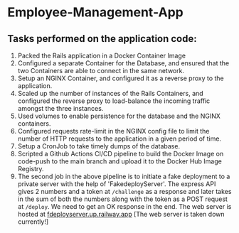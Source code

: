 <h1> Employee-Management-App </h1>

<h2> Tasks performed on the application code: </h2>

1. Packed the Rails application in a Docker Container Image
2. Configured a separate Container for the Database, and ensured that the two Containers are able to connect in the same network.
3. Setup an NGINX Container, and configured it as a reverse proxy to the application.
4. Scaled up the number of instances of the Rails Containers, and configured the reverse proxy to load-balance the incoming traffic amongst the three instances.
5. Used volumes to enable persistence for the database and the NGINX containers.
6. Configured requests rate-limit in the NGINX config file to limit the number of HTTP requests to the application in a given period of time.
7. Setup a CronJob to take timely dumps of the database.
8. Scripted a Github Actions CI/CD pipeline to build the Docker Image on code-push to the main branch and upload it to the Docker Hub Image Registry.
9. The second job in the above pipeline is to initiate a fake deployment to a private server with the help of 'FakedeployServer'. The express API gives 2 numbers and a token at ```/challenge``` as a response and later takes in the sum of both the numbers along with the token as a POST request at ```/deploy```. We need to get an OK response in the end. The web server is hosted at [fdeployserver.up.railway.app](fdeployserver.up.railway.app) [The web server is taken down currently!]

